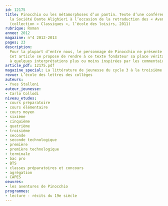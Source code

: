 ```yaml
---
id: 12175
title: Pinocchio ou les métamorphoses d’un pantin. Texte d’une conférence donnée à
  la Société Dante Alighieri à l’occasion de la retraduction des « Aventures de Pinocchio »
  (collection « Classiques », l’école des loisirs, 2011)
rubrique: Roman
annee: 2012
magazine: n°4 2012-2013
pages: 23
description: 
  Pour la plupart d’entre nous, le personnage de Pinocchio ne présente ni épaisseur ni mystère, sa finalité étant de distraire la jeunesse, au même titre que le Petit Chaperon rouge, Alice, Peter Pan ou la Petite Sirène. Notre connaissance s’arrête aux aspects les plus convenus – le Grillon qui parle, le Renard et le Chat, la Fée bleue et, surtout, le nez qui s’allonge au gré des mensonges. Cette apparente familiarité avec le « burattino » (le « pantin »), est, en fait, trompeuse.
  Cet article se propose de rendre à ce texte fondateur sa place véritable dans l’histoire de la littérature italienne et même dans l’histoire (tout court) du pays. Pour ce faire, il s’intéresse successivement à son auteur, à l’époque et aux circonstances de sa parution, puis à ce qui constitue sa matière, et, enfin,
  à quelques interprétations plus ou moins inspirées par les commentaires produits depuis sa parution.
article_pdf: 12175.pdf
magazine_special: La littérature de jeunesse du cycle 3 à la troisième
revue: L’école des lettres des collèges
auteurs:
- Yves Stalloni
auteur_jeunesse:
- Carlo Collodi
niveau_etudes:
- cours préparatoire
- cours élémentaire
- cours moyen
- sixième
- cinquième
- quatrième
- troisième
- seconde
- seconde technologique
- première
- première technologique
- terminale
- bac pro
- BTS
- classes préparatoires et concours
- agrégation
- CAPES
oeuvres:
- les aventures de Pinocchio
programmes:
- lecture - récits du 19e siècle
---
```

